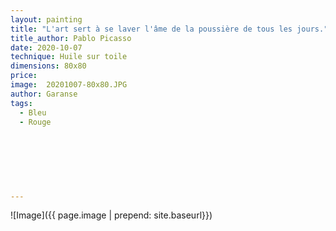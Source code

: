 ```yaml
---
layout: painting
title: "L'art sert à se laver l'âme de la poussière de tous les jours." 
title_author: Pablo Picasso                                         
date: 2020-10-07
technique: Huile sur toile 
dimensions: 80x80
price: 
image:  20201007-80x80.JPG
author: Garanse
tags:
  - Bleu
  - Rouge
  
  
  
  
  
  
  
---
```

![Image]({{ page.image | prepend: site.baseurl}})

